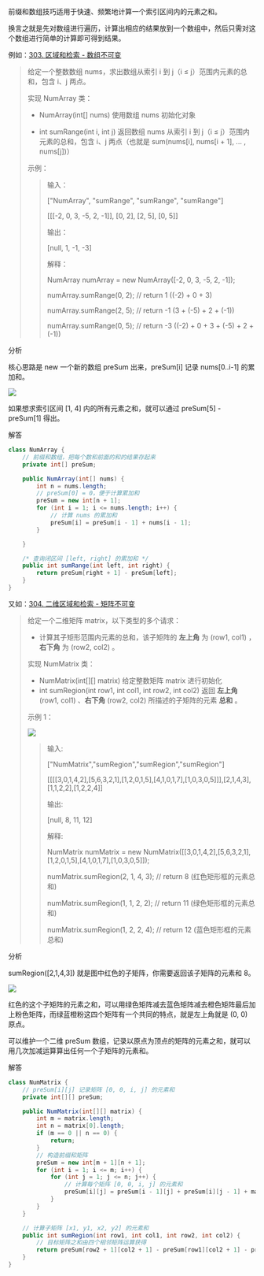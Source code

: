 前缀和数组技巧适用于快速、频繁地计算一个索引区间内的元素之和。

换言之就是先对数组进行遍历，计算出相应的结果放到一个数组中，然后只需对这个数组进行简单的计算即可得到结果。

例如：[303. 区域和检索 - 数组不可变](https://leetcode-cn.com/problems/range-sum-query-immutable/)

> 给定一个整数数组  nums，求出数组从索引 i 到 j（i ≤ j）范围内元素的总和，包含 i、j 两点。
>
> 实现 NumArray 类：
>
> - NumArray(int[] nums) 使用数组 nums 初始化对象
>
> - int sumRange(int i, int j) 返回数组 nums 从索引 i 到 j（i ≤ j）范围内元素的总和，包含 i、j 两点（也就是 sum(nums[i], nums[i + 1], ... , nums[j])）
>
> 示例：
>
> > 输入：
> >
> > ["NumArray", "sumRange", "sumRange", "sumRange"] 
> >
> > [[[-2, 0, 3, -5, 2, -1]], [0, 2], [2, 5], [0, 5]]
> >
> > 输出：
> >
> > [null, 1, -1, -3]
> >
> > 解释：
> >
> > NumArray numArray = new NumArray([-2, 0, 3, -5, 2, -1]);
> >
> > numArray.sumRange(0, 2); // return 1 ((-2) + 0 + 3)
> >
> > numArray.sumRange(2, 5); // return -1 (3 + (-5) + 2 + (-1)) 
> >
> > numArray.sumRange(0, 5); // return -3 ((-2) + 0 + 3 + (-5) + 2 + (-1))


分析

核心思路是 new ⼀个新的数组 preSum 出来，preSum[i] 记录 nums[0..i-1] 的累加和。

![](https://labuladong.gitee.io/algo/images/%e5%b7%ae%e5%88%86%e6%95%b0%e7%bb%84/1.jpeg)

如果想求索引区间 [1, 4] 内的所有元素之和，就可以通过 preSum[5] -
preSum[1] 得出。

解答

```java
class NumArray {
    // 前缀和数组，把每个数和前面的和的结果存起来
    private int[] preSum;

    public NumArray(int[] nums) {
        int n = nums.length;
        // preSum[0] = 0，便于计算累加和
        preSum = new int[n + 1];
        for (int i = 1; i <= nums.length; i++) {
            // 计算 nums 的累加和
            preSum[i] = preSum[i - 1] + nums[i - 1];
        }

    }

    /* 查询闭区间 [left, right] 的累加和 */
    public int sumRange(int left, int right) {
        return preSum[right + 1] - preSum[left];
    }
}
```


又如：[304. 二维区域和检索 - 矩阵不可变](https://leetcode-cn.com/problems/range-sum-query-2d-immutable/)

> 给定一个二维矩阵 matrix，以下类型的多个请求：
>
> - 计算其子矩形范围内元素的总和，该子矩阵的 **左上角** 为 (row1, col1) ，**右下角** 为 (row2, col2) 。
>
> 实现 NumMatrix 类：
>
> - NumMatrix(int[][] matrix) 给定整数矩阵 matrix 进行初始化
> - int sumRegion(int row1, int col1, int row2, int col2) 返回 **左上角** (row1, col1) 、**右下角** (row2, col2) 所描述的子矩阵的元素 **总和** 。
>
>
> 示例 1：
>
> ![](https://pic.leetcode-cn.com/1626332422-wUpUHT-image.png)
>
> > 输入: 
> >
> > ["NumMatrix","sumRegion","sumRegion","sumRegion"]
> >
> > [[[[3,0,1,4,2],[5,6,3,2,1],[1,2,0,1,5],[4,1,0,1,7],[1,0,3,0,5]]],[2,1,4,3],[1,1,2,2],[1,2,2,4]]
> >
> > 输出: 
> >
> > [null, 8, 11, 12]
> >
> > 解释:
> >
> > NumMatrix numMatrix = new NumMatrix([[3,0,1,4,2],[5,6,3,2,1],[1,2,0,1,5],[4,1,0,1,7],[1,0,3,0,5]]);
> >
> > numMatrix.sumRegion(2, 1, 4, 3); // return 8 (红色矩形框的元素总和)
> >
> > numMatrix.sumRegion(1, 1, 2, 2); // return 11 (绿色矩形框的元素总和)
> >
> > numMatrix.sumRegion(1, 2, 2, 4); // return 12 (蓝色矩形框的元素总和)

分析

sumRegion([2,1,4,3]) 就是图中红色的子矩阵，你需要返回该子矩阵的元素和 8。

![](https://labuladong.gitee.io/algo/images/%E5%89%8D%E7%BC%80%E5%92%8C/5.png)

红色的这个子矩阵的元素之和，可以用绿色矩阵减去蓝色矩阵减去橙色矩阵最后加上粉色矩阵，而绿蓝橙粉这四个矩阵有一个共同的特点，就是左上角就是 (0, 0) 原点。

可以维护一个二维 preSum 数组，记录以原点为顶点的矩阵的元素之和，就可以用几次加减运算算出任何一个子矩阵的元素和。

解答

```java
class NumMatrix {
    // preSum[i][j] 记录矩阵 [0, 0, i, j] 的元素和
    private int[][] preSum;

    public NumMatrix(int[][] matrix) {
        int m = matrix.length;
        int n = matrix[0].length;
        if (m == 0 || n == 0) {
            return;
        }
        // 构造前缀和矩阵
        preSum = new int[m + 1][n + 1];
        for (int i = 1; i <= m; i++) {
            for (int j = 1; j <= n; j++) {
                // 计算每个矩阵 [0, 0, i, j] 的元素和
                preSum[i][j] = preSum[i - 1][j] + preSum[i][j - 1] + matrix[i - 1][j - 1] - preSum[i - 1][j - 1];
            }
        }
    }

    // 计算子矩阵 [x1, y1, x2, y2] 的元素和
    public int sumRegion(int row1, int col1, int row2, int col2) {
        // 目标矩阵之和由四个相邻矩阵运算获得
        return preSum[row2 + 1][col2 + 1] - preSum[row1][col2 + 1] - preSum[row2 + 1][col1] + preSum[row1][col1];
    }
}
```


